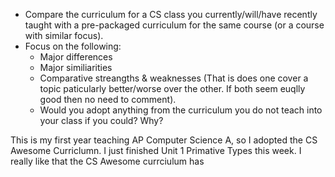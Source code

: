 * Compare the curriculum for a CS class you currently/will/have recently taught with a pre-packaged curriculum for the same course (or a course with similar focus).
* Focus on the following:
  * Major differences
  * Major similiarities
  * Comparative streangths & weaknesses (That is does one cover a topic paticularly better/worse over the other. If both seem euqlly good then no need to comment).
  * Would you adopt anything from the curriculum you do not teach into your class if you could? Why?

This is my first year teaching AP Computer Science A, so I adopted the CS Awesome Curriclumn. I just finished Unit 1 Primative Types this week. I really like that the CS Awesome currciulum has 
